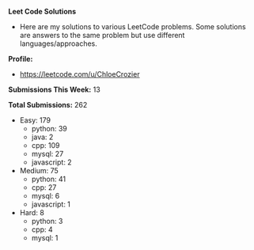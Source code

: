 **Leet Code Solutions**

- Here are my solutions to various LeetCode problems. Some solutions are answers to the same problem but use different languages/approaches.

**Profile:**

- https://leetcode.com/u/ChloeCrozier

**Submissions This Week:** 13

**Total Submissions:** 262
- Easy: 179
  - python: 39
  - java: 2
  - cpp: 109
  - mysql: 27
  - javascript: 2
- Medium: 75
  - python: 41
  - cpp: 27
  - mysql: 6
  - javascript: 1
- Hard: 8
  - python: 3
  - cpp: 4
  - mysql: 1